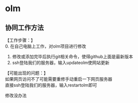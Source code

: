 olm
===
协同工作方法 
---
【工作步骤：】  
0. 在自己电脑上工作，对olm项目进行修改  
1. 修改或添加完毕后执行git相关命令，使得github上面是最新版本  
2. ssh登陆我们的服务器，输入updateolm使网站更新

【可能出现的问题：】  
如果网页访问不了可能需要重修手动重启一下网页服务器  
直接ssh登陆我们的服务器，输入restartolm即可  

修改没办法

